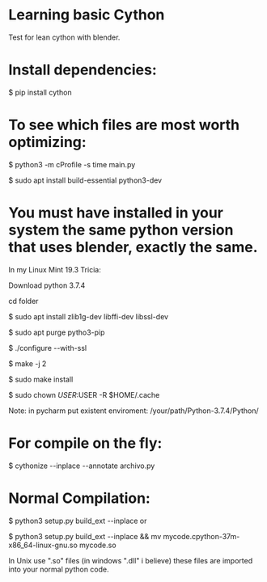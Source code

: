 # Learning basic Cython
Test for lean cython with blender.

# Install dependencies:
$ pip install cython

# To see which files are most worth optimizing:
$ python3 -m cProfile -s time main.py

$ sudo apt install build-essential python3-dev 

# You must have installed in your system the same python version that uses blender, exactly the same.  
In my Linux Mint 19.3 Tricia:

Download python 3.7.4

cd folder

$ sudo apt install zlib1g-dev libffi-dev libssl-dev

$ sudo apt purge pytho3-pip

$ ./configure --with-ssl

$ make -j 2

$ sudo make install

$ sudo chown $USER:$USER -R $HOME/.cache


Note: in pycharm put existent enviroment: /your/path/Python-3.7.4/Python/

# For compile on the fly:
$ cythonize --inplace --annotate archivo.py

# Normal Compilation:
$ python3 setup.py build_ext --inplace or

$ python3 setup.py build_ext --inplace && mv mycode.cpython-37m-x86_64-linux-gnu.so mycode.so

In Unix use ".so" files (in windows ".dll" i believe) these files are imported into your normal python code. 
